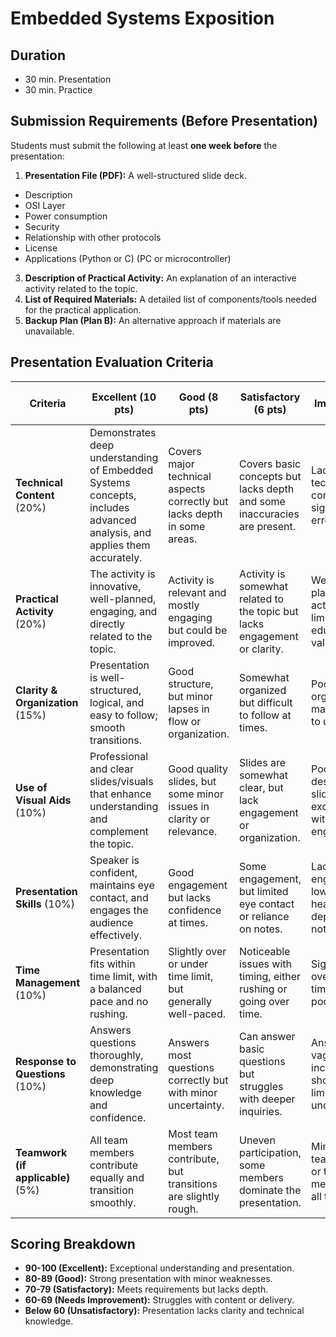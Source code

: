 # Embedded Systems Exposition 

## **Duration**
* 30 min. Presentation
* 30 min. Practice 

## **Submission Requirements (Before Presentation)**
Students must submit the following at least **one week before** the presentation:
1. **Presentation File (PDF):** A well-structured slide deck.
  *  Description
  *  OSI Layer
  *  Power consumption
  *  Security
  *  Relationship with other protocols
  *  License
  *  Applications (Python or C) (PC or microcontroller)

3. **Description of Practical Activity:** An explanation of an interactive activity related to the topic.
4. **List of Required Materials:** A detailed list of components/tools needed for the practical application.
5. **Backup Plan (Plan B):** An alternative approach if materials are unavailable.

## **Presentation Evaluation Criteria**

| **Criteria**              | **Excellent (10 pts)** | **Good (8 pts)** | **Satisfactory (6 pts)** | **Needs Improvement (4 pts)** | **Unsatisfactory (2 pts)** |
|--------------------------|----------------------|------------------|------------------|------------------|------------------|
| **Technical Content** (20%) | Demonstrates deep understanding of Embedded Systems concepts, includes advanced analysis, and applies them accurately. | Covers major technical aspects correctly but lacks depth in some areas. | Covers basic concepts but lacks depth and some inaccuracies are present. | Lacks clarity in technical concepts, with significant errors. | Minimal technical content with major inaccuracies. |
| **Practical Activity** (20%) | The activity is innovative, well-planned, engaging, and directly related to the topic. | Activity is relevant and mostly engaging but could be improved. | Activity is somewhat related to the topic but lacks engagement or clarity. | Weakly planned activity with limited educational value. | No practical activity or completely irrelevant. |
| **Clarity & Organization** (15%) | Presentation is well-structured, logical, and easy to follow; smooth transitions. | Good structure, but minor lapses in flow or organization. | Somewhat organized but difficult to follow at times. | Poor organization, making it hard to understand. | No clear structure, difficult to follow. |
| **Use of Visual Aids** (10%) | Professional and clear slides/visuals that enhance understanding and complement the topic. | Good quality slides, but some minor issues in clarity or relevance. | Slides are somewhat clear, but lack engagement or organization. | Poorly designed slides or excessive text with little engagement. | No slides or visuals, or visuals that confuse rather than support. |
| **Presentation Skills** (10%) | Speaker is confident, maintains eye contact, and engages the audience effectively. | Good engagement but lacks confidence at times. | Some engagement, but limited eye contact or reliance on notes. | Lacks engagement, low energy, or heavily dependent on notes. | Poor engagement, monotone voice, and excessive reading from slides. |
| **Time Management** (10%) | Presentation fits within time limit, with a balanced pace and no rushing. | Slightly over or under time limit, but generally well-paced. | Noticeable issues with timing, either rushing or going over time. | Significantly over/under time limit with poor pacing. | Unstructured timing, far too short or long. |
| **Response to Questions** (10%) | Answers questions thoroughly, demonstrating deep knowledge and confidence. | Answers most questions correctly but with minor uncertainty. | Can answer basic questions but struggles with deeper inquiries. | Answers are vague or incorrect, showing limited understanding. | Cannot answer questions or gives incorrect information. |
| **Teamwork (if applicable)** (5%) | All team members contribute equally and transition smoothly. | Most team members contribute, but transitions are slightly rough. | Uneven participation, some members dominate the presentation. | Minimal teamwork, one or two members do all the work. | No teamwork, disorganized presentation. |

## **Scoring Breakdown**
- **90-100 (Excellent):** Exceptional understanding and presentation.
- **80-89 (Good):** Strong presentation with minor weaknesses.
- **70-79 (Satisfactory):** Meets requirements but lacks depth.
- **60-69 (Needs Improvement):** Struggles with content or delivery.
- **Below 60 (Unsatisfactory):** Presentation lacks clarity and technical knowledge.
